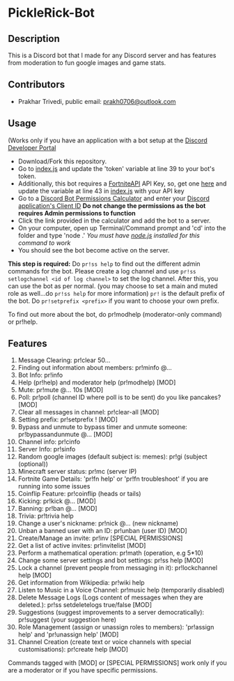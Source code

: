 # PickleRick-Bot
## Description
This is a Discord bot that I made for any Discord server and has features from moderation to fun google images and game stats.

## Contributors
- Prakhar Trivedi, public email: prakh0706@outlook.com

## Usage

(Works only if you have an application with a bot setup at the [Discord Developer Portal](https://discord.com/developers)

- Download/Fork this repository.
- Go to [index.js](https://github.com/Prakhar896/PickleRick-Bot/blob/main/index.js) and update the 'token' variable at line 39 to your bot's token.
- Additionally, this bot requires a [FortniteAPI](https://fortnite-api.com) API Key, so, get one [here](https://dash.fortnite-api.com/) and update the variable at line 43 in [index.js](https://github.com/Prakhar896/PickleRick-Bot/blob/main/index.js) with your API key
- Go to a [Discord Bot Permissions Calculator](https://discordapi.com/permissions.html#8) and enter your [Discord application's Client ID](https://discord.com/developers) **Do not change the permissions as the bot requires Admin permissions to function**
- Click the link provided in the calculator and add the bot to a server.
- On your computer, open up Terminal/Command prompt and 'cd' into the folder and type 'node .' *You must have [node.js](https://nodejs.org) installed for this command to work*
- You should see the bot become active on the server.

**This step is required:** Do `pr!ss help` to find out the different admin commands for the bot. Please create a log channel and use `pr!ss setlogchannel <id of log channel>` to set the log channel. After this, you can use the bot as per normal. (you may choose to set a main and muted role as well...do `pr!ss help` for more information)
`pr!` is the default prefix of the bot. Do `pr!setprefix <prefix>` if you want to choose your own prefix.

To find out more about the bot, do pr!modhelp (moderator-only command) or pr!help.

## Features
1) Message Clearing: pr!clear 50...
2) Finding out information about members: pr!minfo @...
3) Bot Info: pr!info
4) Help (pr!help) and moderator help (pr!modhelp) [MOD]
5) Mute: pr!mute @... 10s [MOD]
6) Poll: pr!poll (channel ID where poll is to be sent) do you like pancakes? [MOD]
7) Clear all messages in channel: pr!clear-all [MOD]
8) Setting prefix: pr!setprefix ! [MOD]
9) Bypass and unmute to bypass timer and unmute someone: pr!bypassandunmute @... [MOD]
10) Channel info: pr!cinfo
11) Server Info: pr!sinfo
12) Random google images (default subject is: memes): pr!gi (subject (optional))
13) Minecraft server status: pr!mc (server IP)
14) Fortnite Game Details: 'pr!fn help' or 'pr!fn troubleshoot' if you are running into some issues
15) Coinflip Feature: pr!coinflip (heads or tails)
16) Kicking: pr!kick @... [MOD]
17) Banning: pr!ban @... [MOD]
18) Trivia: pr!trivia help
19) Change a user's nickname: pr!nick @... (new nickname) 
20) Unban a banned user with an ID: pr!unban (user ID) [MOD]
21) Create/Manage an invite: pr!inv [SPECIAL PERMISSIONS]
22) Get a list of active invites: pr!invitelist [MOD]
23) Perform a mathematical operation: pr!math (operation, e.g 5*10)
24) Change some server settings and bot settings: pr!ss help [MOD]
25) Lock a channel (prevent people from messaging in it): pr!lockchannel help [MOD]
26) Get information from Wikipedia: pr!wiki help
27) Listen to Music in a Voice Channel: pr!music help (temporarily disabled)
28) Delete Message Logs (Logs content of messages when they are deleted.): pr!ss setdeletelogs true/false [MOD]
29) Suggestions (suggest improvements to a server democratically): pr!suggest (your suggestion here)
30) Role Management (assign or unassign roles to members): 'pr!assign help' and 'pr!unassign help' [MOD]
31) Channel Creation (create text or voice channels with special customisations): pr!create help [MOD]

Commands tagged with [MOD] or [SPECIAL PERMISSIONS] work only if you are a moderator or if you have specific permissions.
